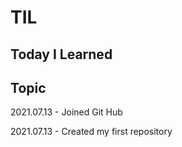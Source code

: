 # TIL
Today I Learned
---
## Topic
2021.07.13 - Joined Git Hub

2021.07.13 - Created my first repository
